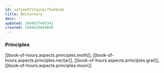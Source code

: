 ```yaml
---
id: xafyzwh7z1quvpi75w56smo
title: Nocturnary
desc: ''
updated: 1694657405342
created: 1694629684809
---
```


### Principles

[[book-of-hours.aspects.principles.moth]], [[book-of-hours.aspects.principles.nectar]], [[book-of-hours.aspects.principles.grail]], [[book-of-hours.aspects.principles.moon]]  
